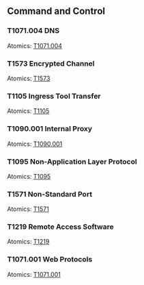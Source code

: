 ## Command and Control

### T1071.004 DNS
Atomics: [T1071.004](https://github.com/redcanaryco/atomic-red-team/blob/master/atomics/T1071.004/T1071.004.md)


### T1573 Encrypted Channel
Atomics: [T1573](https://github.com/redcanaryco/atomic-red-team/blob/master/atomics/T1573/T1573.md)


### T1105 Ingress Tool Transfer
Atomics: [T1105](https://github.com/redcanaryco/atomic-red-team/blob/master/atomics/T1105/T1105.md)


### T1090.001 Internal Proxy
Atomics: [T1090.001](https://github.com/redcanaryco/atomic-red-team/blob/master/atomics/T1090.001/T1090.001.md)


### T1095 Non-Application Layer Protocol
Atomics: [T1095](https://github.com/redcanaryco/atomic-red-team/blob/master/atomics/T1095/T1095.md)


### T1571 Non-Standard Port
Atomics: [T1571](https://github.com/redcanaryco/atomic-red-team/blob/master/atomics/T1571/T1571.md)


### T1219 Remote Access Software
Atomics: [T1219](https://github.com/redcanaryco/atomic-red-team/blob/master/atomics/T1219/T1219.md)


### T1071.001 Web Protocols
Atomics: [T1071.001](https://github.com/redcanaryco/atomic-red-team/blob/master/atomics/T1071.001/T1071.001.md)


